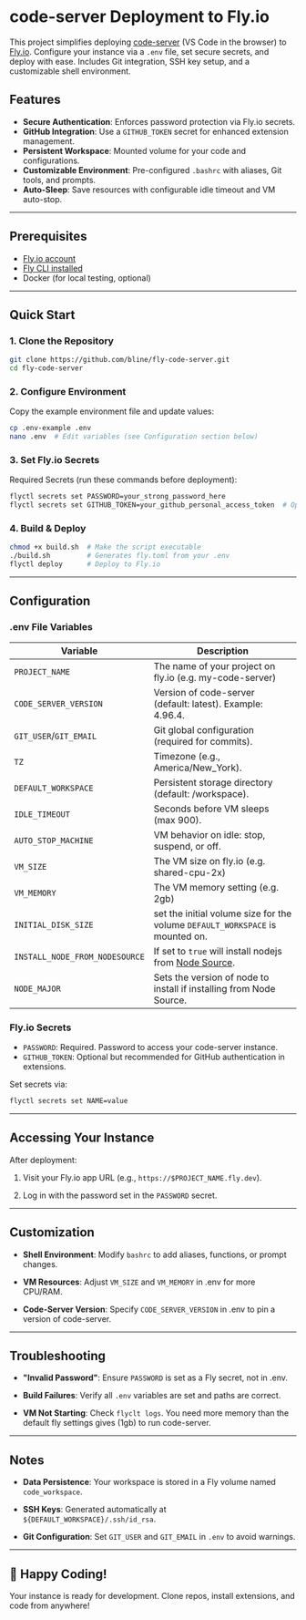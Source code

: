 # code-server Deployment to Fly.io

This project simplifies deploying [code-server](https://github.com/coder/code-server) (VS Code in the browser) to [Fly.io](https://fly.io). Configure your instance via a `.env` file, set secure secrets, and deploy with ease. Includes Git integration, SSH key setup, and a customizable shell environment.

## Features

- **Secure Authentication**: Enforces password protection via Fly.io secrets.
- **GitHub Integration**: Use a `GITHUB_TOKEN` secret for enhanced extension management.
- **Persistent Workspace**: Mounted volume for your code and configurations.
- **Customizable Environment**: Pre-configured `.bashrc` with aliases, Git tools, and prompts.
- **Auto-Sleep**: Save resources with configurable idle timeout and VM auto-stop.

---

## Prerequisites

- [Fly.io account](https://fly.io/docs/getting-started/signing-up/)
- [Fly CLI installed](https://fly.io/docs/hands-on/install-flyctl/)
- Docker (for local testing, optional)

---

## Quick Start

### 1. Clone the Repository

```bash
git clone https://github.com/bline/fly-code-server.git
cd fly-code-server
```

### 2. Configure Environment

Copy the example environment file and update values:
```bash
cp .env-example .env
nano .env  # Edit variables (see Configuration section below)
```

### 3. Set Fly.io Secrets

Required Secrets (run these commands before deployment):

```bash
flyctl secrets set PASSWORD=your_strong_password_here
flyctl secrets set GITHUB_TOKEN=your_github_personal_access_token  # Optional but recommended
```

### 4. Build & Deploy

```bash
chmod +x build.sh  # Make the script executable
./build.sh         # Generates fly.toml from your .env
flyctl deploy      # Deploy to Fly.io
```

---

## Configuration

### .env File Variables

| Variable                       | Description                                                |
|--------------------------------|-------------------------------------------------------------------------------------------------------|
| `PROJECT_NAME`                 | The name of your project on fly.io (e.g. my-code-server)                                              |
| `CODE_SERVER_VERSION`          | Version of code-server (default: latest). Example: 4.96.4.                                            |
| `GIT_USER`/`GIT_EMAIL`         | Git global configuration (required for commits).                                                      |
| `TZ`                           | Timezone (e.g., America/New_York).                                                                    |
| `DEFAULT_WORKSPACE`            | Persistent storage directory (default: /workspace).                                                   |
| `IDLE_TIMEOUT`                 | Seconds before VM sleeps (max 900).                                                                   |
| `AUTO_STOP_MACHINE`            | VM behavior on idle: stop, suspend, or off.                                                           |
| `VM_SIZE`                      | The VM size on fly.io (e.g. shared-cpu-2x)                                                            |
| `VM_MEMORY`                    | The VM memory setting (e.g. 2gb)                                                                      |
| `INITIAL_DISK_SIZE`            | set the initial volume size for the volume `DEFAULT_WORKSPACE` is mounted on.                         |
| `INSTALL_NODE_FROM_NODESOURCE` | If set to `true` will install nodejs from [Node Source](https://github.com/nodesource/distributions). |
| `NODE_MAJOR`                   | Sets the version of node to install if installing from Node Source.                                   |

### Fly.io Secrets

- `PASSWORD`: Required. Password to access your code-server instance.
- `GITHUB_TOKEN`: Optional but recommended for GitHub authentication in extensions.

Set secrets via:

```bash
flyctl secrets set NAME=value
```

---

## Accessing Your Instance

After deployment:

1. Visit your Fly.io app URL (e.g., `https://$PROJECT_NAME.fly.dev`).

2. Log in with the password set in the `PASSWORD` secret.

---

## Customization

- **Shell Environment**: Modify `bashrc` to add aliases, functions, or prompt changes.

- **VM Resources**: Adjust `VM_SIZE` and `VM_MEMORY` in .env for more CPU/RAM.

- **Code-Server Version**: Specify `CODE_SERVER_VERSION` in .env to pin a version of code-server.

---

## Troubleshooting

- **"Invalid Password"**: Ensure `PASSWORD` is set as a Fly secret, not in .env.

- **Build Failures**: Verify all `.env` variables are set and paths are correct.

- **VM Not Starting**: Check `flyclt logs`. You need more memory than the default fly settings gives (1gb) to run code-server.

---

## Notes

- **Data Persistence**: Your workspace is stored in a Fly volume named `code_workspace`.

- **SSH Keys**: Generated automatically at `${DEFAULT_WORKSPACE}/.ssh/id_rsa`.

- **Git Configuration**: Set `GIT_USER` and `GIT_EMAIL` in `.env` to avoid warnings.

---

## 🚀 Happy Coding!

Your instance is ready for development. Clone repos, install extensions, and code from anywhere!
